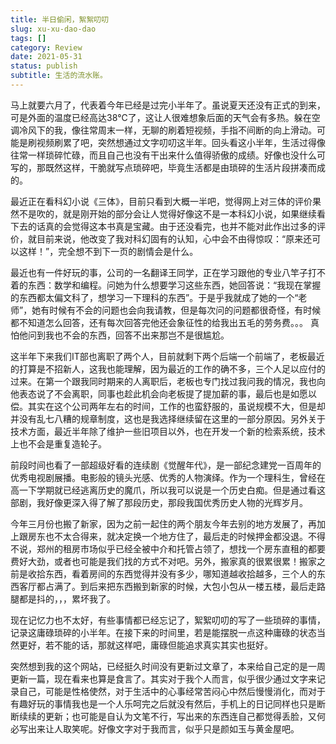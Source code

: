 ```yaml
---
title: 半日偷闲，絮絮叨叨
slug: xu-xu-dao-dao
tags: []
category: Review
date: 2021-05-31
status: publish
subtitle: 生活的流水账。
---
```

马上就要六月了，代表着今年已经是过完小半年了。虽说夏天还没有正式的到来，可是外面的温度已经高达38℃了，这让人很难想象后面的天气会有多热。躲在空调冷风下的我，像往常周末一样，无聊的刷着短视频，手指不间断的向上滑动。可能是刷视频刷累了吧，突然想通过文字叨叨这半年。回头看这小半年，生活过得像往常一样琐碎忙碌，而且自己也没有干出来什么值得骄傲的成绩。好像也没什么可写的，那既然这样，干脆就写点琐碎吧，毕竟生活都是由琐碎的生活片段拼凑而成的。

最近正在看科幻小说《三体》，目前只看到大概一半吧，觉得网上对三体的评价果然不是吹的，就是刚开始的部分会让人觉得好像这不是一本科幻小说，如果继续看下去的话真的会觉得这本书真是宝藏。由于还没看完，也并不能对此作出过多的评价，就目前来说，他改变了我对科幻固有的认知，心中会不由得惊叹：“原来还可以这样！”，完全想不到下一页的剧情会是什么。

最近也有一件好玩的事，公司的一名翻译王同学，正在学习跟他的专业八竿子打不着的东西：数学和编程。问她为什么想要学习这些东西，她回答说：“我现在掌握的东西都太偏文科了，想学习一下理科的东西”。于是乎我就成了她的一个“老师”，她有时候有不会的问题也会向我请教，但是每次问的问题都很奇怪，有时候都不知道怎么回答，还有每次回答完他还会象征性的给我出五毛的劳务费。。。 真怕他问到我也不会的东西，回答不出来那岂不是很尴尬。

这半年下来我们IT部也离职了两个人，目前就剩下两个后端一个前端了，老板最近的打算是不招新人，这我也能理解，因为最近的工作的确不多，三个人足以应付的过来。在第一个跟我同时期来的人离职后，老板也专门找过我问我的情况，我也向他表态说了不会离职，同事也趁此机会向老板提了提加薪的事，最后也是如愿以偿。其实在这个公司两年左右的时间，工作的也蛮舒服的，虽说规模不大，但是却并没有乱七八糟的规章制度，这也是我选择继续留在这里的一部分原因。另外关于技术方面，最近半年除了维护一些旧项目以外，也在开发一个新的检索系统，技术上也不会是重复造轮子。

前段时间也看了一部超级好看的连续剧《觉醒年代》，是一部纪念建党一百周年的优秀电视剧展播。电影般的镜头光感、优秀的人物演绎。作为一个理科生，曾经在高一下学期就已经逃离历史的魔爪，所以我可以说是一个历史白痴。但是通过看这部剧，我好像更深入得了解了那段历史，那段我国优秀历史人物的光辉岁月。

今年三月份也搬了新家，因为之前一起住的两个朋友今年去别的地方发展了，再加上跟房东也不太合得来，就决定换一个地方住了，最后走的时候押金都没退。不得不说，郑州的租房市场似乎已经全被中介和托管占领了，想找一个房东直租的都要费好大劲，或者也可能是我们找的方式不对吧。另外，搬家真的很累很累！搬家之前是收拾东西，看着房间的东西觉得并没有多少，哪知道越收拾越多，三个人的东西客厅都占满了。到后来把东西搬到新家的时候，大包小包从一楼五楼，最后走路腿都是抖的，，，累坏我了。

现在记忆力也不太好，有些事情都已经忘记了，絮絮叨叨的写了一些琐碎的事情，记录这庸碌琐碎的小半年。在接下来的时间里，若是能摆脱一点这种庸碌的状态当然更好，若不能的话，那就这样吧，庸碌但能追求真实其实也挺好。

突然想到我的这个网站，已经挺久时间没有更新过文章了，本来给自己定的是一周更新一篇，现在看来也算是食言了。其实对于我个人而言，似乎很少通过文字来记录自己，可能是性格使然，对于生活中的心事经常苦闷心中然后慢慢消化，而对于有趣好玩的事情我也是一个人乐呵完之后就没有然后，手机上的日记同样也只是断断续续的更新；也可能是自认为文笔不行，写出来的东西连自己都觉得丢脸，又何必写出来让人取笑呢。好像文字对于我而言，似乎只是颜如玉与黄金屋吧。